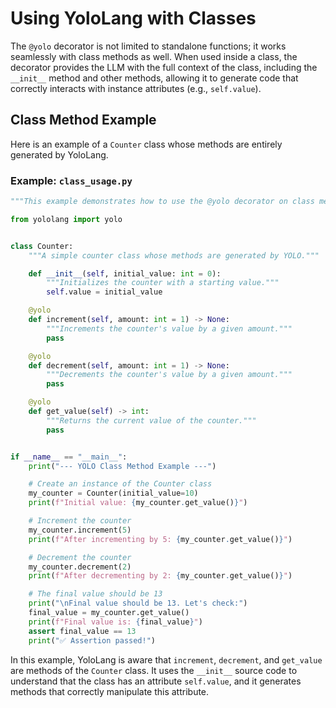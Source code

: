 # Using YoloLang with Classes

The `@yolo` decorator is not limited to standalone functions; it works seamlessly with class methods as well. When used inside a class, the decorator provides the LLM with the full context of the class, including the `__init__` method and other methods, allowing it to generate code that correctly interacts with instance attributes (e.g., `self.value`).

## Class Method Example

Here is an example of a `Counter` class whose methods are entirely generated by YoloLang.

### Example: `class_usage.py`

```python
"""This example demonstrates how to use the @yolo decorator on class methods."""

from yololang import yolo


class Counter:
    """A simple counter class whose methods are generated by YOLO."""

    def __init__(self, initial_value: int = 0):
        """Initializes the counter with a starting value."""
        self.value = initial_value

    @yolo
    def increment(self, amount: int = 1) -> None:
        """Increments the counter's value by a given amount."""
        pass

    @yolo
    def decrement(self, amount: int = 1) -> None:
        """Decrements the counter's value by a given amount."""
        pass

    @yolo
    def get_value(self) -> int:
        """Returns the current value of the counter."""
        pass


if __name__ == "__main__":
    print("--- YOLO Class Method Example ---")

    # Create an instance of the Counter class
    my_counter = Counter(initial_value=10)
    print(f"Initial value: {my_counter.get_value()}")

    # Increment the counter
    my_counter.increment(5)
    print(f"After incrementing by 5: {my_counter.get_value()}")

    # Decrement the counter
    my_counter.decrement(2)
    print(f"After decrementing by 2: {my_counter.get_value()}")

    # The final value should be 13
    print("\nFinal value should be 13. Let's check:")
    final_value = my_counter.get_value()
    print(f"Final value is: {final_value}")
    assert final_value == 13
    print("✅ Assertion passed!")
```

In this example, YoloLang is aware that `increment`, `decrement`, and `get_value` are methods of the `Counter` class. It uses the `__init__` source code to understand that the class has an attribute `self.value`, and it generates methods that correctly manipulate this attribute.
